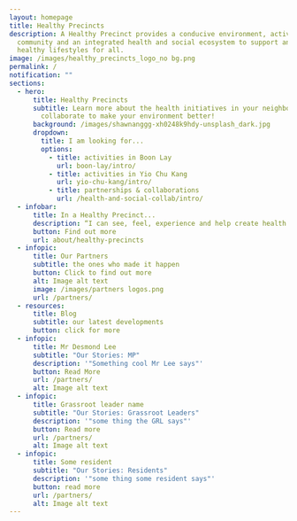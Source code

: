 ```yaml
---
layout: homepage
title: Healthy Precincts
description: A Healthy Precinct provides a conducive environment, activated
  community and an integrated health and social ecosystem to support and sustain
  healthy lifestyles for all.
image: /images/healthy_precincts_logo_no bg.png
permalink: /
notification: ""
sections:
  - hero:
      title: Healthy Precincts
      subtitle: Learn more about the health initiatives in your neighborhood, or
        collaborate to make your environment better!
      background: /images/shawnanggg-xh0248k9hdy-unsplash_dark.jpg
      dropdown:
        title: I am looking for...
        options:
          - title: activities in Boon Lay
            url: boon-lay/intro/
          - title: activities in Yio Chu Kang
            url: yio-chu-kang/intro/
          - title: partnerships & collaborations
            url: /health-and-social-collab/intro/
  - infobar:
      title: In a Healthy Precinct...
      description: “I can see, feel, experience and help create health everywhere”
      button: Find out more
      url: about/healthy-precincts
  - infopic:
      title: Our Partners
      subtitle: the ones who made it happen
      button: Click to find out more
      alt: Image alt text
      image: /images/partners logos.png
      url: /partners/
  - resources:
      title: Blog
      subtitle: our latest developments
      button: click for more
  - infopic:
      title: Mr Desmond Lee
      subtitle: "Our Stories: MP"
      description: '"Something cool Mr Lee says"'
      button: Read More
      url: /partners/
      alt: Image alt text
  - infopic:
      title: Grassroot leader name
      subtitle: "Our Stories: Grassroot Leaders"
      description: '"some thing the GRL says"'
      button: Read more
      url: /partners/
      alt: Image alt text
  - infopic:
      title: Some resident
      subtitle: "Our Stories: Residents"
      description: '"some thing some resident says"'
      button: read more
      url: /partners/
      alt: Image alt text
---
```

